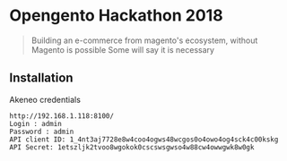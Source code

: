 Opengento Hackathon 2018
========================

> Building an e-commerce from magento's ecosystem, without Magento is possible
> Some will say it is necessary

Installation
------------
Akeneo credentials
```
http://192.168.1.118:8100/
Login : admin
Password : admin
API client ID: 1_4nt3aj7728e8w4coo4ogws48wcgos0o4owo4og4sck4c00kskg
API Secret: 1etszljk2tvoo8wgokok0cscswsgwso4w88cw4owwgwk8w0gk
```
